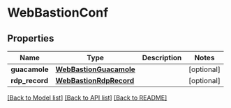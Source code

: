 # WebBastionConf

## Properties
Name | Type | Description | Notes
------------ | ------------- | ------------- | -------------
**guacamole** | [**WebBastionGuacamole**](WebBastionGuacamole.md) |  | [optional] 
**rdp_record** | [**WebBastionRdpRecord**](WebBastionRdpRecord.md) |  | [optional] 

[[Back to Model list]](../README.md#documentation-for-models) [[Back to API list]](../README.md#documentation-for-api-endpoints) [[Back to README]](../README.md)


